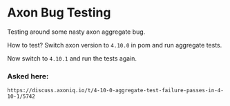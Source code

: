 # Axon Bug Testing

Testing around some nasty axon aggregate bug.

How to test?
Switch axon version to `4.10.0` in pom and run aggregate tests.


Now switch to `4.10.1` and run the tests again.

### Asked here:
` https://discuss.axoniq.io/t/4-10-0-aggregate-test-failure-passes-in-4-10-1/5742 `
